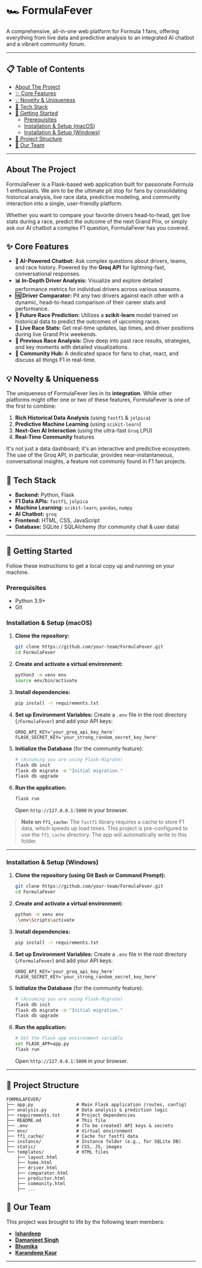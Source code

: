 # 🏎️ FormulaFever

A comprehensive, all-in-one web platform for Formula 1 fans, offering everything from live data and predictive analysis to an integrated AI chatbot and a vibrant community forum.

-----

## 📋 Table of Contents

  * [About The Project](#about-the-project)
  * [✨ Core Features](#-core-features)
  * [💡 Novelty & Uniqueness](#-novelty--uniqueness)
  * [🚀 Tech Stack](#-tech-stack)
  * [🏁 Getting Started](#-getting-started)
      * [Prerequisites](#prerequisites)
      * [Installation & Setup (macOS)](#installation--setup-macos)
      * [Installation & Setup (Windows)](#installation--setup-windows)
  * [📂 Project Structure](#-project-structure)
  * [👥 Our Team](#-our-team)

-----

## About The Project

FormulaFever is a Flask-based web application built for passionate Formula 1 enthusiasts. We aim to be the ultimate pit stop for fans by consolidating historical analysis, live race data, predictive modeling, and community interaction into a single, user-friendly platform.

Whether you want to compare your favorite drivers head-to-head, get live stats during a race, predict the outcome of the next Grand Prix, or simply ask our AI chatbot a complex F1 question, FormulaFever has you covered.

## ✨ Core Features

  * **🤖 AI-Powered Chatbot:** Ask complex questions about drivers, teams, and race history. Powered by the **Groq API** for lightning-fast, conversational responses.
  * **📊 In-Depth Driver Analysis:** Visualize and explore detailed performance metrics for individual drivers across various seasons.
  * **🆚 Driver Comparator:** Pit any two drivers against each other with a dynamic, head-to-head comparison of their career stats and performance.
  * **🔮 Future Race Prediction:** Utilizes a **scikit-learn** model trained on historical data to predict the outcomes of
    upcoming races.
  * **🔴 Live Race Stats:** Get real-time updates, lap times, and driver positions during live Grand Prix weekends.
  * **🏁 Previous Race Analysis:** Dive deep into past race results, strategies, and key moments with detailed visualizations.
  * **💬 Community Hub:** A dedicated space for fans to chat, react, and discuss all things F1 in real-time.

## 💡 Novelty & Uniqueness

The uniqueness of FormulaFever lies in its **integration**. While other platforms might offer one or two of these features, FormulaFever is one of the first to combine:

1.  **Rich Historical Data Analysis** (using `fastf1` & `jolpica`)
2.  **Predictive Machine Learning** (using `scikit-learn`)
3.  **Next-Gen AI Interaction** (using the ultra-fast `Groq` LPU)
4.  **Real-Time Community** features

It's not just a data dashboard; it's an interactive and predictive ecosystem. The use of the Groq API, in particular, provides near-instantaneous, conversational insights, a feature not commonly found in F1 fan projects.

## 🚀 Tech Stack

  * **Backend:** Python, Flask
  * **F1 Data APIs:** `fastf1`, `jolpica`
  * **Machine Learning:** `scikit-learn`, `pandas`, `numpy`
  * **AI Chatbot:** `groq`
  * **Frontend:** HTML, CSS, JavaScript
  * **Database:** SQLite / SQLAlchemy (for community chat & user data)

-----

## 🏁 Getting Started

Follow these instructions to get a local copy up and running on your machine.

### Prerequisites

  * Python 3.9+
  * Git

### Installation & Setup (macOS)

1.  **Clone the repository:**
    ```bash
    git clone https://github.com/your-team/FormulaFever.git
    cd FormulaFever
    ```
2.  **Create and activate a virtual environment:**
    ```bash
    python3 -m venv env
    source env/bin/activate
    ```
3.  **Install dependencies:**
    ```bash
    pip install -r requirements.txt
    ```
4.  **Set up Environment Variables:**
    Create a `.env` file in the root directory (`/FormulaFever`) and add your API keys:
    ```.env
    GROQ_API_KEY='your_groq_api_key_here'
    FLASK_SECRET_KEY='your_strong_random_secret_key_here'
    ```
5.  **Initialize the Database** (for the community feature):
    ```bash
    # (Assuming you are using Flask-Migrate)
    flask db init
    flask db migrate -m "Initial migration."
    flask db upgrade
    ```
6.  **Run the application:**
    ```bash
    flask run
    ```
    Open `http://127.0.0.1:5000` in your browser.

> **Note on `ff1_cache`:** The `fastf1` library requires a cache to store F1 data, which speeds up load times. This project is pre-configured to use the `ff1_cache` directory. The app will automatically write to this folder.

-----

### Installation & Setup (Windows)

1.  **Clone the repository (using Git Bash or Command Prompt):**
    ```bash
    git clone https://github.com/your-team/FormulaFever.git
    cd FormulaFever
    ```
2.  **Create and activate a virtual environment:**
    ```bash
    python -m venv env
    .\env\Scripts\activate
    ```
3.  **Install dependencies:**
    ```bash
    pip install -r requirements.txt
    ```
4.  **Set up Environment Variables:**
    Create a `.env` file in the root directory (`/FormulaFever`) and add your API keys:
    ```.env
    GROQ_API_KEY='your_groq_api_key_here'
    FLASK_SECRET_KEY='your_strong_random_secret_key_here'
    ```
5.  **Initialize the Database** (for the community feature):
    ```bash
    # (Assuming you are using Flask-Migrate)
    flask db init
    flask db migrate -m "Initial migration."
    flask db upgrade
    ```
6.  **Run the application:**
    ```bash
    # Set the Flask app environment variable
    set FLASK_APP=app.py
    flask run
    ```
    Open `http://127.0.0.1:5000` in your browser.

-----

## 📂 Project Structure

```
FORMULAFEVER/
├── app.py                # Main Flask application (routes, config)
├── analysis.py           # Data analysis & prediction logic
├── requirements.txt      # Project dependencies
├── README.md             # This file
├── .env                  # (To be created) API keys & secrets
├── env/                  # Virtual environment
├── ff1_cache/            # Cache for fastf1 data
├── instance/             # Instance folder (e.g., for SQLite DB)
├── static/               # CSS, JS, images
└── templates/            # HTML files
    ├── layout.html
    ├── home.html
    ├── driver.html
    ├── comparator.html
    ├── predictor.html
    ├── community.html
    ├── ...
```

## 👥 Our Team

This project was brought to life by the following team members:

  * [**Ishardeep**](https://github.com/ishar06e)
  * [**Damanjeet Singh**](https://github.com/daman-max)
  * [**Bhumika**](https://github.com/BhumikaNagpal)
  * [**Karandeep Kaur**](https://github.com/karandeepkaur18)


-----
